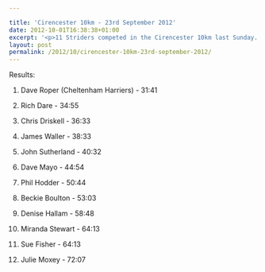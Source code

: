 ```yaml
---

title: 'Cirencester 10km - 23rd September 2012'
date: 2012-10-01T16:38:38+01:00
excerpt: '<p>11 Striders competed in the Cirencester 10km last Sunday..</p>'
layout: post
permalink: /2012/10/cirencester-10km-23rd-september-2012/
---
```

Results:

1) Dave Roper (Cheltenham Harriers) - 31:41

5) Rich Dare - 34:55

14) Chris Driskell - 36:33

22) James Waller - 38:33

46) John Sutherland - 40:32

118) Dave Mayo - 44:54

215) Phil Hodder - 50:44

261) Beckie Boulton - 53:03

376) Denise Hallam - 58:48

462) Miranda Stewart - 64:13

463) Sue Fisher - 64:13

509) Julie Moxey - 72:07
